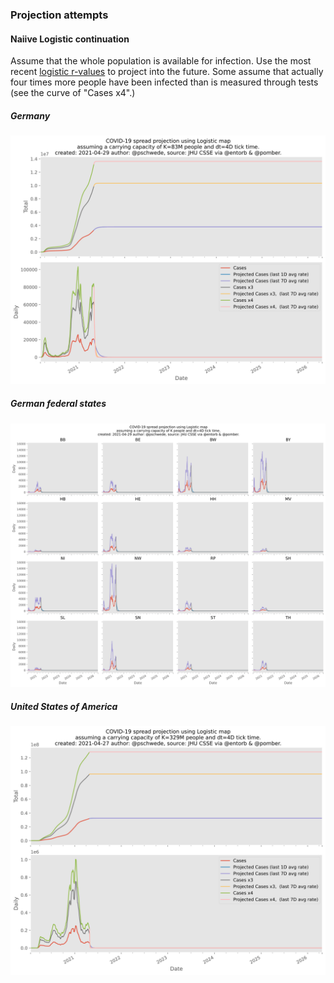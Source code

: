 ### Projection attempts

#### Naiive Logistic continuation

Assume that the whole population is available for infection. Use the most recent [logistic r-values](https://github.com/pschwede/covid19plots/blob/master/doc/repro.md) to project into the future.
Some assume that actually four times more people have been infected than is measured through tests (see the curve of "Cases x4".)

##### Germany
![Projection char](../img/projection.svg)

##### German federal states
![Projection char](../img/projection-bl.svg)

##### United States of America
![Projection char](../img/projection-us.svg)
